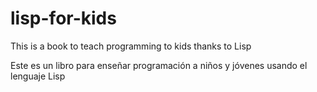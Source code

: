 # lisp-for-kids

This is a book to teach programming to kids thanks to Lisp

Este es un libro para enseñar programación a niños y jóvenes usando el lenguaje Lisp 
